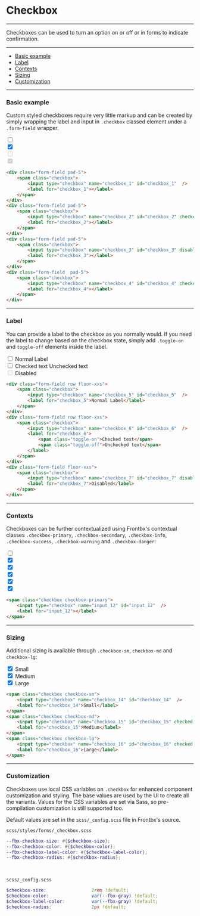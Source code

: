 # Checkbox

---

Checkboxes can be used to turn an option on or off or in forms to indicate confirmation.

---

*   [Basic example](#basic-example)
*   [Label](#label)
*   [Contexts](#contexts)
*   [Sizing](#sizing)
*   [Customization](#customization)

---

### Basic example

Custom styled checkboxes require very little markup and can be created by simply wrapping the label and input in `.checkbox` classed element under a `.form-field` wrapper. 

<div class="fbx-snippet-demo">
    <form class="text-center">
        <div class="form-field pad-5">
            <span class="checkbox">
                <input type="checkbox" name="checkbox_1" id="checkbox_1"  />
                <label for="checkbox_1"></label>
            </span>
        </div>
        <div class="form-field pad-5">
            <span class="checkbox">
                <input type="checkbox" name="checkbox_2" id="checkbox_2" checked />
                <label for="checkbox_2"></label>
            </span>
        </div>
        <div class="form-field pad-5">
            <span class="checkbox">
                <input type="checkbox" name="checkbox_3" id="checkbox_3" disabled />
                <label for="checkbox_3"></label>
            </span>
        </div>
        <div class="form-field  pad-5">
            <span class="checkbox">
                <input type="checkbox" name="checkbox_4" id="checkbox_4" checked disabled />
                <label for="checkbox_4"></label>
            </span>
        </div>
    </form>
</div>

```html
<div class="form-field pad-5">
    <span class="checkbox">
        <input type="checkbox" name="checkbox_1" id="checkbox_1"  />
        <label for="checkbox_1"></label>
    </span>
</div>
<div class="form-field pad-5">
    <span class="checkbox">
        <input type="checkbox" name="checkbox_2" id="checkbox_2" checked />
        <label for="checkbox_2"></label>
    </span>
</div>
<div class="form-field pad-5">
    <span class="checkbox">
        <input type="checkbox" name="checkbox_3" id="checkbox_3" disabled />
        <label for="checkbox_3"></label>
    </span>
</div>
<div class="form-field  pad-5">
    <span class="checkbox">
        <input type="checkbox" name="checkbox_4" id="checkbox_4" checked disabled />
        <label for="checkbox_4"></label>
    </span>
</div>
```

--- 

### Label

You can provide a label to the checkbox as you normally would. If you need the label to change based on the checkbox state, simply add `.toggle-on` and `toggle-off` elements inside the label.

<div class="fbx-snippet-demo">
    <form>
        <div class="form-field row floor-xxs">
            <span class="checkbox">
                <input type="checkbox" name="checkbox_5" id="checkbox_5"  />
                <label for="checkbox_5">Normal Label</label>
            </span>
        </div>
        <div class="form-field row floor-xxs">
            <span class="checkbox">
                <input type="checkbox" name="checkbox_6" id="checkbox_6"  />
                <label for="checkbox_6">
                    <span class="toggle-on">Checked text</span>
                    <span class="toggle-off">Unchecked text</span>
                </label>
            </span>
        </div>
        <div class="form-field floor-xxs">
            <span class="checkbox">
                <input type="checkbox" name="checkbox_7" id="checkbox_7" disabled />
                <label for="checkbox_7">Disabled</label>
            </span>
        </div>
    </form>
</div>

```html
<div class="form-field row floor-xxs">
    <span class="checkbox">
        <input type="checkbox" name="checkbox_5" id="checkbox_5"  />
        <label for="checkbox_5">Normal Label</label>
    </span>
</div>
<div class="form-field row floor-xxs">
    <span class="checkbox">
        <input type="checkbox" name="checkbox_6" id="checkbox_6"  />
        <label for="checkbox_6">
            <span class="toggle-on">Checked text</span>
            <span class="toggle-off">Unchecked text</span>
        </label>
    </span>
</div>
<div class="form-field floor-xxs">
    <span class="checkbox">
        <input type="checkbox" name="checkbox_7" id="checkbox_7" disabled />
        <label for="checkbox_7">Disabled</label>
    </span>
</div>
```

--- 

### Contexts

Checkboxes can be further contextualized using Frontbx's contextual classes `.checkbox-primary`,  `.checkbox-secondary`,  `.checkbox-info`,  `.checkbox-success`,  `.checkbox-warning` and `.checkbox-danger`:

<div class="fbx-snippet-demo">
    <form class="text-center">
        <div class="form-field pad-5">
            <span class="checkbox checkbox-primary">
                <input type="checkbox" name="checkbox_8" id="checkbox_8"  />
                <label for="checkbox_8"></label>
            </span>
        </div>
        <div class="form-field pad-5">
            <span class="checkbox checkbox-secondary">
                <input type="checkbox" name="checkbox_9" id="checkbox_9" checked />
                <label for="checkbox_9"></label>
            </span>
        </div>
        <div class="form-field pad-5">
            <span class="checkbox checkbox-info">
                <input type="checkbox" name="checkbox_10" id="checkbox_10" checked />
                <label for="checkbox_10"></label>
            </span>
        </div>
        <div class="form-field pad-5">
            <span class="checkbox checkbox-success">
                <input type="checkbox" name="checkbox_11" id="checkbox_11" checked />
                <label for="checkbox_11"></label>
            </span>
        </div>
        <div class="form-field pad-5">
            <span class="checkbox checkbox-warning">
                <input type="checkbox" name="checkbox_12" id="checkbox_12" checked />
                <label for="checkbox_12"></label>
            </span>
        </div>
        <div class="form-field pad-5">
            <span class="checkbox checkbox-danger">
                <input type="checkbox" name="checkbox_13" id="checkbox_13" checked />
                <label for="checkbox_13"></label>
            </span>
        </div>
    </form>
</div>

```html
<span class="checkbox checkbox-primary">
    <input type="checkbox" name="input_12" id="input_12"  />
    <label for="input_12"></label>
</span>
```

--- 

### Sizing

Additional sizing is available through `.checkbox-sm`, `checkbox-md` and `checkbox-lg`:

<div class="fbx-snippet-demo">
    <form class="text-center">
        <div class="form-field pad-5">
            <span class="checkbox checkbox-sm">
                <input type="checkbox" name="checkbox_14" id="checkbox_14" checked />
                <label for="checkbox_14">Small</label>
            </span>
        </div>
        <div class="form-field pad-5">
            <span class="checkbox checkbox-md">
                <input type="checkbox" name="checkbox_15" id="checkbox_15" checked />
                <label for="checkbox_15">Medium</label>
            </span>
        </div>
        <div class="form-field pad-5">
            <span class="checkbox checkbox-lg">
                <input type="checkbox" name="checkbox_16" id="checkbox_16" checked />
                <label for="checkbox_16">Large</label>
            </span>
        </div>
    </form>
</div>

```html
<span class="checkbox checkbox-sm">
    <input type="checkbox" name="checkbox_14" id="checkbox_14"  />
    <label for="checkbox_14">Small</label>
</span>
<span class="checkbox checkbox-md">
    <input type="checkbox" name="checkbox_15" id="checkbox_15" checked />
    <label for="checkbox_15">Medium</label>
</span>
<span class="checkbox checkbox-lg">
    <input type="checkbox" name="checkbox_16" id="checkbox_16" checked />
    <label for="checkbox_16">Large</label>
</span>
```

---

### Customization

Checkboxes use local CSS variables on `.checkbox` for enhanced component customization and styling. The base values are used by the UI to create all the variants. Values for the CSS variables are set via Sass, so pre-compilation customization is still supported too.

Default values are set in the `scss/_config.scss` file in Frontbx's source.

```file-path
scss/styles/forms/_checkbox.scss
```

```scss
--fbx-checkbox-size: #{$checkbox-size};
--fbx-checkbox-color: #{$checkbox-color};
--fbx-checkbox-label-color: #{$checkbox-label-color};
--fbx-checkbox-radius: #{$checkbox-radius};

```

<br>

```file-path
scss/_config.scss
```

```scss
$checkbox-size:                 2rem !default;
$checkbox-color:                var(--fbx-gray) !default;
$checkbox-label-color:          var(--fbx-gray) !default;
$checkbox-radius:               2px !default;
```

